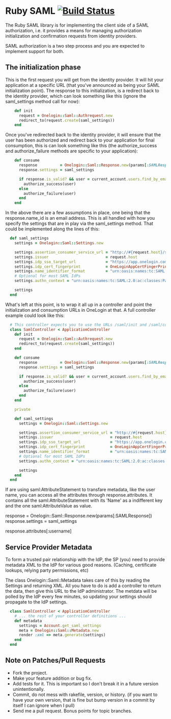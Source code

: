 # Ruby SAML [![Build Status](https://secure.travis-ci.org/onelogin/ruby-saml.png)](http://travis-ci.org/onelogin/ruby-saml)

The Ruby SAML library is for implementing the client side of a SAML authorization, i.e. it provides a means for managing authorization initialization and confirmation requests from identity providers.

SAML authorization is a two step process and you are expected to implement support for both.

## The initialization phase

This is the first request you will get from the identity provider. It will hit your application at a specific URL (that you've announced as being your SAML initialization point). The response to this initialization, is a redirect back to the identity provider, which can look something like this (ignore the saml_settings method call for now):

```ruby
    def init
      request = Onelogin::Saml::Authrequest.new
      redirect_to(request.create(saml_settings))
    end
```

Once you've redirected back to the identity provider, it will ensure that the user has been authorized and redirect back to your application for final consumption, this is can look something like this (the authorize_success and authorize_failure methods are specific to your application):

```ruby
    def consume
      response          = Onelogin::Saml::Response.new(params[:SAMLResponse])
      response.settings = saml_settings

      if response.is_valid? && user = current_account.users.find_by_email(response.name_id)
        authorize_success(user)
      else
        authorize_failure(user)
      end
    end
```

In the above there are a few assumptions in place, one being that the response.name_id is an email address. This is all handled with how you specify the settings that are in play via the saml_settings method. That could be implemented along the lines of this:

```ruby
  def saml_settings
    settings = Onelogin::Saml::Settings.new

    settings.assertion_consumer_service_url = "http://#{request.host}/saml/finalize"
    settings.issuer                         = request.host
    settings.idp_sso_target_url             = "https://app.onelogin.com/saml/signon/#{OneLoginAppId}"
    settings.idp_cert_fingerprint           = OneLoginAppCertFingerPrint
    settings.name_identifier_format         = "urn:oasis:names:tc:SAML:1.1:nameid-format:emailAddress"
    # Optional for most SAML IdPs
    settings.authn_context = "urn:oasis:names:tc:SAML:2.0:ac:classes:PasswordProtectedTransport"

    settings
  end
```

What's left at this point, is to wrap it all up in a controller and point the initialization and consumption URLs in OneLogin at that. A full controller example could look like this:

```ruby
  # This controller expects you to use the URLs /saml/init and /saml/consume in your OneLogin application.
  class SamlController < ApplicationController
    def init
      request = Onelogin::Saml::Authrequest.new
      redirect_to(request.create(saml_settings))
    end

    def consume
      response          = Onelogin::Saml::Response.new(params[:SAMLResponse])
      response.settings = saml_settings

      if response.is_valid? && user = current_account.users.find_by_email(response.name_id)
        authorize_success(user)
      else
        authorize_failure(user)
      end
    end

    private

    def saml_settings
      settings = Onelogin::Saml::Settings.new

      settings.assertion_consumer_service_url = "http://#{request.host}/saml/consume"
      settings.issuer                         = request.host
      settings.idp_sso_target_url             = "https://app.onelogin.com/saml/signon/#{OneLoginAppId}"
      settings.idp_cert_fingerprint           = OneLoginAppCertFingerPrint
      settings.name_identifier_format         = "urn:oasis:names:tc:SAML:1.1:nameid-format:emailAddress"
      # Optional for most SAML IdPs
      settings.authn_context = "urn:oasis:names:tc:SAML:2.0:ac:classes:PasswordProtectedTransport"

      settings
    end
  end
```

If are using saml:AttributeStatement to transfare metadata, like the user name, you can access all the attributes through response.attributes. It
contains all the saml:AttributeStatement with its 'Name' as a indifferent key and the one saml:AttributeValue as value.

  response          = Onelogin::Saml::Response.new(params[:SAMLResponse])
  response.settings = saml_settings

  response.attributes[:username]

## Service Provider Metadata

To form a trusted pair relationship with the IdP, the SP (you) need to provide metadata XML
to the IdP for various good reasons.  (Caching, certificate lookups, relying party permissions, etc)

The class Onelogin::Saml::Metadata takes care of this by reading the Settings and returning XML.  All
you have to do is add a controller to return the data, then give this URL to the IdP administrator.
The metdata will be polled by the IdP every few minutes, so updating your settings should propagate
to the IdP settings.

```ruby
  class SamlController < ApplicationController
    # ... the rest of your controller definitions ...
    def metadata
      settings = Account.get_saml_settings
      meta = Onelogin::Saml::Metadata.new
      render :xml => meta.generate(settings)
    end
  end
```

## Note on Patches/Pull Requests

* Fork the project.
* Make your feature addition or bug fix.
* Add tests for it. This is important so I don't break it in a
  future version unintentionally.
* Commit, do not mess with rakefile, version, or history. (if you want to have your own version, that is fine but bump version in a commit by itself I can ignore when I pull)
* Send me a pull request. Bonus points for topic branches.
